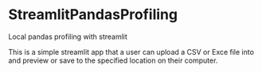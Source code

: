 # StreamlitPandasProfiling
Local pandas profiling with streamlit

This is a simple streamlit app that a user can upload a CSV or Exce file into and preview or save to the specified location on their computer.
